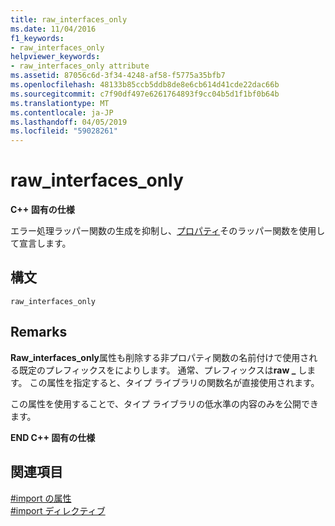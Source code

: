 ```yaml
---
title: raw_interfaces_only
ms.date: 11/04/2016
f1_keywords:
- raw_interfaces_only
helpviewer_keywords:
- raw_interfaces_only attribute
ms.assetid: 87056c6d-3f34-4248-af58-f5775a35bfb7
ms.openlocfilehash: 48133b85ccb5ddb8de8e6cb614d41cde22dac66b
ms.sourcegitcommit: c7f90df497e6261764893f9cc04b5d1f1bf0b64b
ms.translationtype: MT
ms.contentlocale: ja-JP
ms.lasthandoff: 04/05/2019
ms.locfileid: "59028261"
---
```

# <a name="rawinterfacesonly"></a>raw_interfaces_only
**C++ 固有の仕様**

エラー処理ラッパー関数の生成を抑制し、[プロパティ](../cpp/property-cpp.md)そのラッパー関数を使用して宣言します。

## <a name="syntax"></a>構文

```
raw_interfaces_only
```

## <a name="remarks"></a>Remarks

**Raw_interfaces_only**属性も削除する非プロパティ関数の名前付けで使用される既定のプレフィックスをによりします。 通常、プレフィックスは**raw _** します。 この属性を指定すると、タイプ ライブラリの関数名が直接使用されます。

この属性を使用することで、タイプ ライブラリの低水準の内容のみを公開できます。

**END C++ 固有の仕様**

## <a name="see-also"></a>関連項目

[#import の属性](../preprocessor/hash-import-attributes-cpp.md)<br/>
[#import ディレクティブ](../preprocessor/hash-import-directive-cpp.md)